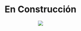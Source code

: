 
<h1 align="center">En Construcción</h1>
<div>
<p style = 'text-align:center;'>
<img src="https://acortar.link/FljXhY"">
</p>
</div>
